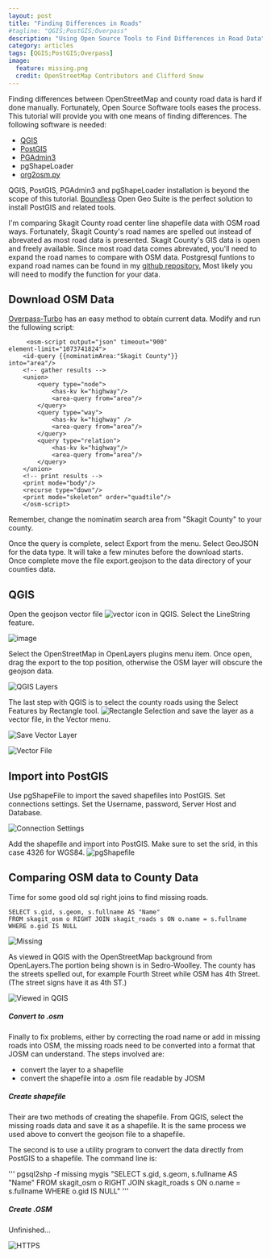 ```yaml
---
layout: post
title: "Finding Differences in Roads"
#tagline: "QGIS;PostGIS;Overpass"
description: "Using Open Source Tools to Find Differences in Road Data"
category: articles
tags: [QGIS;PostGIS;Overpass]
image:
  feature: missing.png
  credit: OpenStreetMap Contributors and Clifford Snow
---
```


Finding differences between OpenStreetMap and county road data is hard if done manually. Fortunately, Open Source Software tools eases the process.
This tutorial will provide you with one means of finding differences. The following software is needed:

*	[QGIS](http://www.qgis.org)
*	[PostGIS](http://)
*	[PGAdmin3](http://www.pgadmin.org/)
*	pgShapeLoader
*	[org2osm.py](https://github.com/pnorman/ogr2osm)

QGIS, PostGIS, PGAdmin3 and pgShapeLoader installation is beyond the scope of this tutorial. [Boundless](http://www.boundlessgeo.com) Open Geo Suite is the perfect solution to install PostGIS and related tools. 

I'm comparing Skagit County road center line shapefile data with OSM road ways. Fortunately, Skagit County's road names are spelled out instead of abrevated as most road data is presented. Skagit County's GIS data is open and freely available. Since most road data comes abrevated, you'll need to expand the road names to compare with OSM data. Postgresql funtions to expand road names can be found in my [github repository.](https://github.com/clifford/sql) Most likely you will need to modify the function for your data.


Download OSM Data
----
[Overpass-Turbo](http://overpass-turbo.eu) has an easy method to obtain current data. Modify and run the fullowing script:

```
     <osm-script output="json" timeout="900" 
element-limit="1073741824">
    <id-query {{nominatimArea:"Skagit County"}}             into="area"/>
    <!-- gather results -->
    <union>
     	<query type="node">
      		<has-kv k="highway"/>
      		<area-query from="area"/>
        </query>
        <query type="way">
            <has-kv k="highway" />
            <area-query from="area"/>
        </query>
    	<query type="relation">
      		<has-kv k="highway"/>
      		<area-query from="area"/>
    	</query>      
    </union>
    <!-- print results -->
    <print mode="body"/>
    <recurse type="down"/>
    <print mode="skeleton" order="quadtile"/>
    </osm-script>
```

Remember, change the nominatim search area from "Skagit County" to your county.

Once the query is complete, select Export from the menu. Select GeoJSON for the data type. It will take a few minutes before the download starts. Once complete move the file export.geojson to the data directory of your counties data. 

QGIS
---
Open the geojson vector file ![vector icon]({{site_url}}/assets/vector_icon.png) in QGIS. Select the LineString feature. 

![image]({{site_url}}/assets/qgis_geojson_import.png)

Select the OpenStreetMap in OpenLayers plugins menu item. Once open, drag the export to the top position, otherwise the OSM layer will obscure the geojson data. 

![QGIS Layers]({{site_url}}/assets/qgis_layers.png)

The last step with QGIS is to select the county roads using the Select Features by Rectangle tool. ![Rectangle Selection]({{site_url}}/assets/rectangle_selection_icon.png)  and save the layer as a vector file, in the Vector menu. 

![Save Vector Layer]({{site_url}}/assets/qgis_save_vector.png)

![Vector File]({{site_url}}/assets/qgis_save_vector_file.png)

Import into PostGIS
---
Use pgShapeFile to import the saved shapefiles into PostGIS. Set connections settings. Set the Username, password, Server Host and Database.

![Connection Settings]({{site_url}}/assets/connection.png)

Add the shapefile and import into PostGIS. Make sure to set the srid, in this case 4326 for WGS84. 
![pgShapefile]({{site_url}}/assets/pgshapeloader.png)


Comparing OSM data to County Data 
---
Time for some good old sql right joins to find missing roads. 

```
SELECT s.gid, s.geom, s.fullname AS "Name"
FROM skagit_osm o RIGHT JOIN skagit_roads s ON o.name = s.fullname
WHERE o.gid IS NULL
```

![Missing]({{site_url}}/assets/missing.png)

As viewed in QGIS with the OpenStreetMap background from OpenLayers.The portion being shown is in Sedro-Woolley. The county has the streets spelled out, for example Fourth Street while OSM has 4th Street. (The street signs have it as 4th ST.)

![Viewed in QGIS]({{site_url}}/assets/QGIS_Missing.png)
##### Convert to .osm

Finally to fix problems, either by correcting the road name or add in missing roads into OSM, the missing roads need to be converted into a format that JOSM can understand. The steps involved are:

*	convert the layer to a shapefile
*	convert the shapefile into a .osm file readable by JOSM

##### Create shapefile

Their are two methods of creating the shapefile. From QGIS, select the missing roads data and save it as a shapefile. It is the same process we used above to convert the geojson file to a shapefile.

The second is to use a utility program to convert the data directly from PostGIS to a shapefile. The command line is:

'''
pgsql2shp -f missing mygis "SELECT s.gid, s.geom, s.fullname AS "Name" FROM skagit_osm o RIGHT JOIN skagit_roads s ON o.name = s.fullname WHERE o.gid IS NULL"
'''

##### Create .OSM

Unfinished...


![HTTPS]({{site_url}}/assets/josm_https.png "HTTPS in JOSM")



